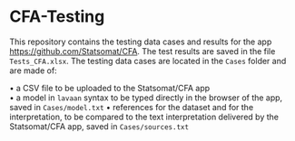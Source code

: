 # CFA-Testing

This repository contains the testing data cases and results for the app https://github.com/Statsomat/CFA. The test results are saved in the file `Tests_CFA.xlsx`. The testing data cases are located in the `Cases` folder and are made of:  

•	a CSV file to be uploaded to the Statsomat/CFA app  
•	a model in `lavaan` syntax to be typed directly in the browser of the app, saved in `Cases/model.txt`
•	references for the dataset and for the interpretation, to be compared to the text interpretation delivered by the Statsomat/CFA app, saved in `Cases/sources.txt`   




